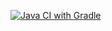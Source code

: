 [![Java CI with Gradle](https://github.com/anaruw/bdd/actions/workflows/gradle.yml/badge.svg)](https://github.com/anaruw/bdd/actions/workflows/gradle.yml)
